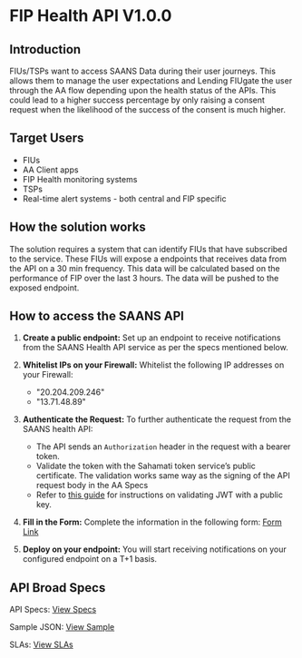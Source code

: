 # FIP Health API V1.0.0

## Introduction
FIUs/TSPs want to access SAANS Data during their user journeys. This allows them to manage the user expectations and Lending FIUgate the user through the AA flow depending upon the health status of the APIs. This could lead to a higher success percentage by only raising a consent request when the likelihood of the success of the consent is much higher. 

## Target Users
- FIUs
- AA Client apps
- FIP Health monitoring systems
- TSPs
- Real-time alert systems - both central and FIP specific

## How the solution works
The solution requires a system that can identify FIUs that have subscribed to the service. These FIUs will expose a endpoints that receives data from the API on a 30 min frequency. This data will be calculated based on the performance of FIP over the last 3 hours. The data will be pushed to the exposed endpoint. 

## How to access the SAANS API
1. **Create a public endpoint:**
   Set up an endpoint to receive notifications from the SAANS Health API service as per the specs mentioned below. 

2. **Whitelist IPs on your Firewall:**
   Whitelist the following IP addresses on your Firewall:
   - "20.204.209.246"
   - "13.71.48.89"

3. **Authenticate the Request:**
   To further authenticate the request from the SAANS health API:
   - The API sends an `Authorization` header in the request with a bearer token.
   - Validate the token with the Sahamati token service’s public certificate. The validation works same way as the signing of the API request body in the AA Specs
   - Refer to [this guide](#link-to-validation-guide) for instructions on validating JWT with a public key.

4. **Fill in the Form:**
   Complete the information in the following form: [Form Link](https://forms.gle/F3fhxHzQzeEZUKBx6)

5. **Deploy on your endpoint:**
   You will start receiving notifications on your configured endpoint on a T+1 basis. 

## API Broad Specs
API Specs: [View Specs](https://github.com/Sahamati/FIP-Health-API-Specs/blob/main/Health%20API%20Specs.json)

Sample JSON: [View Sample](https://github.com/Sahamati/FIP-Health-API-Specs/blob/main/Sample%20response.json)

SLAs: [View SLAs](https://docs.google.com/spreadsheets/d/1T4qzwGPfqCxM-910HTZDkkikEezxUrU1/edit?usp=sharing&ouid=102688648237312172000&rtpof=true&sd=true)



